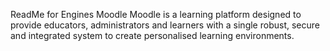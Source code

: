 ReadMe for Engines Moodle
Moodle is a learning platform designed to provide educators, administrators and learners with a single robust, secure and integrated system to create personalised learning environments. 